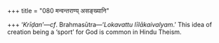 +++
title = "080 मन्वन्तराण्य् असङ्ख्यानि"

+++
‘*Krīḍan*’—*cf*. Brahmasūtra—‘*Lokavattu līlākaivalyam*.’ This idea of
creation being a ‘sport’ for God is common in Hindu Theism.

